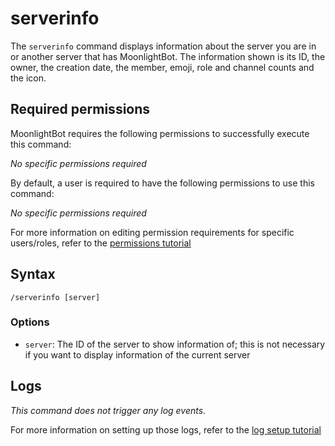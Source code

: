 # serverinfo

The `serverinfo` command displays information about the server you are in or another server that has MoonlightBot. The information shown is its ID, the owner, the creation date, the member, emoji, role and channel counts and the icon.

## Required permissions

MoonlightBot requires the following permissions to successfully execute this command:

_No specific permissions required_

By default, a user is required to have the following permissions to use this command:

_No specific permissions required_

For more information on editing permission requirements for specific users/roles, refer to the [permissions tutorial](../get-started/permission-tutorial.md)

## Syntax

```
/serverinfo [server]
```

### Options

* `server`: The ID of the server to show information of; this is not necessary if you want to display information of the current server

## Logs

_This command does not trigger any log events._

For more information on setting up those logs, refer to the [log setup tutorial](../#logging)
